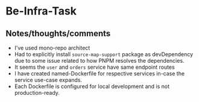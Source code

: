 # Be-Infra-Task

## Notes/thoughts/comments

* I've used mono-repo architect
* Had to explicitly install `source-map-support` package as devDependency due to some issue related to how PNPM resolves the dependencies.
* It seems the `user` and `orders` service have same endpoint routes
* I have created named-Dockerfile for respective services in-case the service use-case expands.
* Each Dockerfile is configured for local development and is not production-ready.

